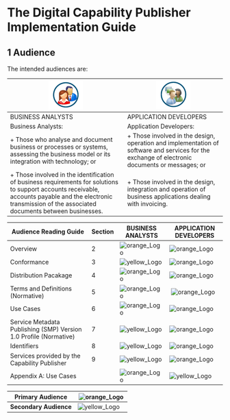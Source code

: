 # The Digital Capability Publisher Implementation Guide

## 1 Audience
The intended audiences are:

|![BusinessAnalyst-Logo](/images/Businessanalyst.png)| ![ApplicationDeveloper-Logo](/images/Applicationdeveloper.png )|
|---|---|
|BUSINESS ANALYSTS | APPLICATION DEVELOPERS|
| Business Analysts: | Application Developers: |
| + Those who analyse and document business or processes or systems, assessing the business model or its integration with technology; or | + Those involved in the design, operation and implementation of software and services for the exchange of electronic documents or messages; or |
| + Those involved in the identification of business requirements for solutions to support accounts receivable, accounts payable and the electronic transmission of the associated documents between businesses. | + Those involved in the design, integration and operation of business applications dealing with invoicing. |

Audience Reading Guide | Section | BUSINESS ANALYSTS| APPLICATION DEVELOPERS
---|---|---|---
Overview | 2 | ![orange_Logo](/images/orange.PNG) | ![orange_Logo](/images/orange.PNG)
Conformance | 3 |![yellow_Logo](/images/yellow.PNG) |  ![orange_Logo](/images/orange.PNG)
Distribution Pacakage | 4 | ![orange_Logo](/images/orange.PNG)|  ![orange_Logo](/images/orange.PNG)
Terms and Definitions (Normative) | 5 |![orange_Logo](/images/orange.PNG) |  ![orange_Logo](/images/orange.PNG)
Use Cases | 6 | ![orange_Logo](/images/orange.PNG) |  ![orange_Logo](/images/orange.PNG)
Service Metadata Publishing (SMP) Version 1.0 Profile (Normative) | 7 | ![yellow_Logo](/images/yellow.PNG) | ![orange_Logo](/images/orange.PNG) 
Identifiers | 8 |![yellow_Logo](/images/yellow.PNG)  | ![orange_Logo](/images/orange.PNG)
Services provided by the Capability Publisher | 9 | ![yellow_Logo](/images/yellow.PNG) |  ![orange_Logo](/images/orange.PNG)
Appendix A: Use Cases | | ![orange_Logo](/images/orange.PNG) | ![yellow_Logo](/images/yellow.PNG) 
 	 
Primary Audience | ![orange_Logo](/images/orange.PNG)
---|---
**Secondary Audience** | ![yellow_Logo](/images/yellow.PNG)    

